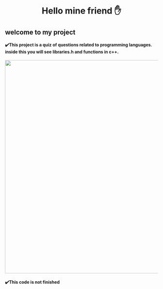 
<div align="center">
<h1> Hello mine friend ✋</h1>
  </div>
  
<div>
<h2>welcome to my project</h2>
    </div>

  
<div>
<h4> ✔️This project is a quiz of questions related to programming languages. inside this you will see libraries.h and functions in c++.</h4>
    </div>

  

<div align="center"> 
  
  <img src="https://user-images.githubusercontent.com/86864451/148705163-2005519a-1250-4e44-9388-51c262797fa1.gif" width="700px"/>
 

  </div>
  
  <div> 
  
  <h4> ✔️This code is not finished </h4>
  </div> 
  
  
  

